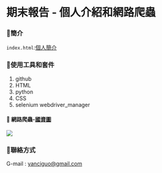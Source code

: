 # 期末報告 - 個人介紹和網路爬蟲

### 🦖簡介
`index.html`:[個人簡介](https://yc105.github.io/final.github.io/)

### 🦖使用工具和套件
1. github
2. HTML
3. python
4. CSS
5. selenium webdriver_manager

#### 🦖 網路爬蟲-[國資圖](https://ipac.nlpi.edu.tw/)<br>
![](https://www.nlpi.edu.tw/uploads/original/edb.jpg?5321320)

### 🦖聯絡方式
G-mail : yanciguo@gmail.com
